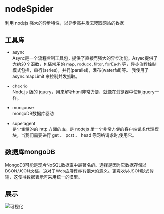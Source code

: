 # nodeSpider
 利用 nodejs 强大的异步特性，以异步高并发去爬取网站的数据

## 工具库

- async     
Async是一个流程控制工具包，提供了直接而强大的异步功能。Async提供了大约20个函数，包括常用的 map, reduce, filter, forEach 等，异步流程控制模式包括，串行(series)，并行(parallel)，瀑布(waterfall)等。
我使用了 async.mapLimit 来控制并发抓取。

- cheerio           
Node.js 版的 jquery，用来解析html非常方便，就像在浏览器中使用jquery一样。

- mongoose  
mongoDB数据库驱动

- superagent    
是个轻量的的 http 方面的库，是 nodejs 里一个非常方便的客户端请求代理模块，当我们需要进行 get 、 post 、 head 等网络请求时,使用它。

## 数据库mongoDB
MongoDB可能是现今NoSQL数据库中最著名的。选择是因为它数据存储以BSON/JSON文档，这对于Web应用程序有很大的意义。更喜欢以JSON形式传输，这使得数据表示可采用统一的模型。

## 展示

![可视化](http://ob6nlbpso.bkt.clouddn.com/nodeSprite.png)



